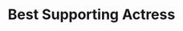 ---
title: "Best Supporting Actress"
edition: 2020
winner: "Glenn Close"
kind: "actor"
film: hillbilly-elegy.md
image: https://m.media-amazon.com/images/M/MV5BNTRkMjE5NGYtNDI4Yy00MmM1LTgzMmItMDA5MWFmNmE0MWM5XkEyXkFqcGdeQXVyOTc5MDI5NjE@._V1_FMjpg_UX1280_.jpg
type: award
weight: 7
---